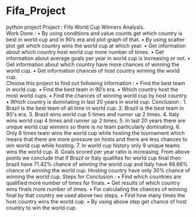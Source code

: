 # Fifa_Project
python project
Project : Fifa World Cup Winners Analysis.  
Work Done : •	By using conditions and value counts get which country is best in world cup and in 90’s era and plot graph of that. •	   By using scatter plot get which country wins the world cup at which year. •	   Get information about which country host world cup more number of times. •	Get information about average goals per year in world cup is increasing or not. •	Get information about which country have more chances of winning the world cup. •	Get information chances of host country winning the world cup.  
Choose this project to find out following information : •	Find the best team in world cup. •	Find the best team in 90’s era. •	Which country host the most world cups. •	Find the  chances of winning world cup by host country.  •	Which country is dominating in last 20 years in world cup.  Conclusion : 1. Brazil is the best team of all time in world cup. 2. Brazil is the best team in 90's era. 3. Brazil wins world cup 5 times and runner up 2 times. 4. Italy wins world cup 4 times and runner up 2 times. 5. In last 20 years there are unique world cup winners so there is no team particularly dominating. 6. Only 6 times team wins the world cup while hosting the tournament which means that there are more pressure on hosts and there are less chances to win world cup while hosting. 7. In world cup history only 9 unique teams wins the world cup. 8. Goals scored per year ratio is increasing.     From above points we conclude that if Brazil or Italy qualifies for world cup final then brazil have 71.42% chance of winning the world cup and Italy have 66.66% chance of winning the world cup. Hosting country have only 30% chance of winning the world cup. 
Steps for Conclusion :  •	Find which countries are qualified more number of times for finals. •	Get results of which country wins finals more number of times. •	For calculating the chances of winning final by that country we used above two steps. •	Find how many times the host country wins the world cup. •	By using above step get chance of host country to win the world cup.
